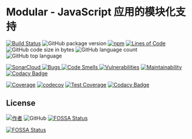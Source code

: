 # Modular - JavaScript 应用的模块化支持

[![Build Status](https://travis-ci.org/han-feng/modular.svg?branch=master)](https://travis-ci.org/han-feng/modular)
![GitHub package version](https://img.shields.io/github/package-json/v/han-feng/modular.svg)
[![npm](https://img.shields.io/npm/v/modular-core.svg)](https://npm.im/modular-core)
[![Lines of Code](https://sonarcloud.io/api/project_badges/measure?project=han-feng_modular&metric=ncloc)](https://sonarcloud.io/dashboard?id=han-feng_modular)
![GitHub code size in bytes](https://img.shields.io/github/languages/code-size/han-feng/modular.svg)
![GitHub language count](https://img.shields.io/github/languages/count/han-feng/modular.svg)
![GitHub top language](https://img.shields.io/github/languages/top/han-feng/modular.svg)

[![SonarCloud](https://sonarcloud.io/api/project_badges/measure?project=han-feng_modular&metric=alert_status)
![Bugs](https://sonarcloud.io/api/project_badges/measure?project=han-feng_modular&metric=bugs)
![Code Smells](https://sonarcloud.io/api/project_badges/measure?project=han-feng_modular&metric=code_smells)
![Vulnerabilities](https://sonarcloud.io/api/project_badges/measure?project=han-feng_modular&metric=vulnerabilities)](https://sonarcloud.io/dashboard?id=han-feng_modular)
[![Maintainability](https://api.codeclimate.com/v1/badges/81ee4ea8619795c3df9f/maintainability)](https://codeclimate.com/github/han-feng/modular/maintainability)
[![Codacy Badge](https://api.codacy.com/project/badge/Grade/aaaecaba7c4c4b559741b37704ec8f82)](https://www.codacy.com/app/han-feng/modular?utm_source=github.com&utm_medium=referral&utm_content=han-feng/modular&utm_campaign=Badge_Grade)

[![Coverage](https://sonarcloud.io/api/project_badges/measure?project=han-feng_modular&metric=coverage)](https://sonarcloud.io/dashboard?id=han-feng_modular)
[![codecov](https://codecov.io/gh/han-feng/modular/branch/master/graph/badge.svg)](https://codecov.io/gh/han-feng/modular)
[![Test Coverage](https://api.codeclimate.com/v1/badges/81ee4ea8619795c3df9f/test_coverage)](https://codeclimate.com/github/han-feng/modular/test_coverage)
[![Codacy Badge](https://api.codacy.com/project/badge/Coverage/aaaecaba7c4c4b559741b37704ec8f82)](https://www.codacy.com/app/han-feng/modular?utm_source=github.com&utm_medium=referral&utm_content=han-feng/modular&utm_campaign=Badge_Coverage)

## License

[![作者](https://img.shields.io/badge/%E4%BD%9C%E8%80%85-han__feng%40foxmail.com-red.svg?style=social&logo=github)](mailto:han_feng@foxmail.com)
![GitHub](https://img.shields.io/github/license/han-feng/modular.svg)
[![FOSSA Status](https://app.fossa.io/api/projects/git%2Bgithub.com%2Fhan-feng%2Fmodular.svg?type=shield)](https://app.fossa.io/projects/git%2Bgithub.com%2Fhan-feng%2Fmodular?ref=badge_shield)

[![FOSSA Status](https://app.fossa.io/api/projects/git%2Bgithub.com%2Fhan-feng%2Fmodular.svg?type=large)](https://app.fossa.io/projects/git%2Bgithub.com%2Fhan-feng%2Fmodular?ref=badge_large)
